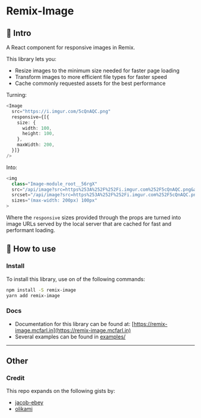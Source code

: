 # Remix-Image

## 👋 Intro

A React component for responsive images in Remix.

This library lets you:
* Resize images to the minimum size needed for faster page loading
* Transform images to more efficient file types for faster speed
* Cache commonly requested assets for the best performance

Turning:

```typescript jsx
<Image
  src="https://i.imgur.com/5cQnAQC.png"
  responsive={[{
    size: {
      width: 100,
      height: 100,
    },
    maxWidth: 200,
  }]}
/>
```

Into:

```typescript jsx
<img
  class="Image-module_root__56rgX"
  src="/api/image?src=https%253A%252F%252Fi.imgur.com%252F5cQnAQC.png&amp;width=100&amp;height=100%2520100w"
  srcset="/api/image?src=https%253A%252F%252Fi.imgur.com%252F5cQnAQC.png&amp;width=100&amp;height=100%2520100w"
  sizes="(max-width: 200px) 100px"
>
```

Where the `responsive` sizes provided through the props are turned into image URLs served by the local server that are cached for fast and performant loading.

## 🚀 How to use

### Install

To install this library, use on of the following commands:
```bash
npm install -S remix-image
yarn add remix-image
```

### Docs

- Documentation for this library can be found at: [https://remix-image.mcfarl.in](https://remix-image.mcfarl.in)
- Several examples can be found in [examples/](examples/)

---

## Other

### Credit

This repo expands on the following gists by:

- [jacob-ebey](https://gist.github.com/jacob-ebey/3a37a86307de9ef22f47aae2e593b56f)
- [olikami](https://gist.github.com/olikami/236e3c57ca73d145984ec6c127416340)
